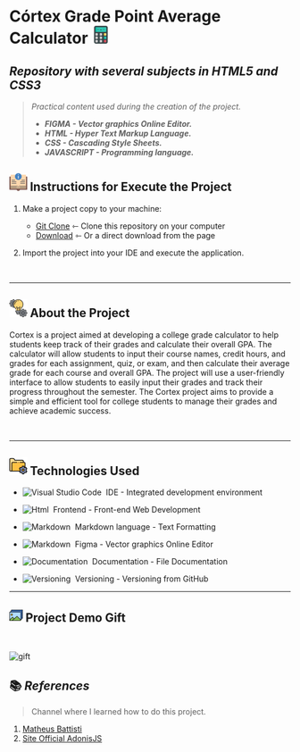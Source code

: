 # Córtex Grade Point Average Calculator ![](/assets/calculadora.png)

## _Repository with several subjects in HTML5 and CSS3_

> _Practical content used during the creation of the project._
>
> - **_FIGMA - Vector graphics Online Editor._**
> - **_HTML - Hyper Text Markup Language._**
> - **_CSS - Cascading Style Sheets._**
> - **_JAVASCRIPT - Programming language._**

## ![](/assets/instrucoes.png) Instructions for Execute the Project 

1. Make a project copy to your machine: 
    - [Git Clone](https://github.com/ArthurEstevan/Unifebe_Project_Cortex_V1.0) ⇽ Clone this repository on your computer
    - [Download](https://github.com/ArthurEstevan/Unifebe_Project_Cortex_V1.0/archive/refs/heads/main.zip) ⇽ Or a direct download from the page 

2. Import the project into your IDE and execute the application.

<br>
    
---

## ![](/assets/icon_conceito.png) About the Project

Cortex is a project aimed at developing a college grade calculator to help students keep track of their grades and calculate their overall GPA. The calculator will allow students to input their course names, credit hours, and grades for each assignment, quiz, or exam, and then calculate their average grade for each course and overall GPA. The project will use a user-friendly interface to allow students to easily input their grades and track their progress throughout the semester. The Cortex project aims to provide a simple and efficient tool for college students to manage their grades and achieve academic success.

<br>

---

## ![](/assets/configuracoes.png) Technologies Used

- ![Visual Studio Code](https://img.shields.io/badge/Visual%20Studio%20Code-black?style=for-the-badge&logo=visual-studio-code&logoColor=007ACC)&nbsp; IDE - Integrated development environment

- ![Html](https://img.shields.io/badge/Html-black?style=for-the-badge&logo=html5&logoColor=#E34F26)&nbsp; Frontend - Front-end Web Development 

- ![Markdown](https://img.shields.io/badge/Markdown-black?style=for-the-badge&logo=markdown&logoColor=#000000)&nbsp; Markdown language - Text Formatting 

- ![Markdown](https://img.shields.io/badge/Figma-black?style=for-the-badge&logo=figma&logoColor=#000000)&nbsp; Figma - Vector graphics Online Editor

- ![Documentation](https://img.shields.io/badge/Documentation-black?style=for-the-badge&logo=academia&logoColor=#41454A)&nbsp; Documentation - File Documentation

- ![Versioning](https://img.shields.io/badge/Versioning-black?style=for-the-badge&logo=git&logoColor=#F05032)&nbsp; Versioning - Versioning from GitHub

---

## ![](/assets/arquivos-de-imagem.png) Project Demo Gift

<br>

![gift](/assets/Córtex.png)

## 📚 _References_ 

> Channel where I learned how to do this project.

1. [Matheus Battisti](https://www.youtube.com/watch?v=y8XfJJYhXPE)
2. [Site Official AdonisJS](https://adonisjs.com)

